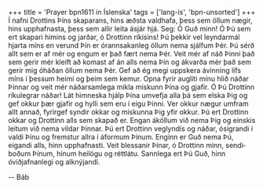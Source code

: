 +++
title = 'Prayer bpn1611 in Íslenska'
tags = ['lang-is', 'bpn-unsorted']
+++
Í nafni Drottins Þíns skaparans, hins æðsta valdhafa, þess sem öllum nægir, hins upp­hafnasta, þess sem allir leita ásjár hjá. Seg: Ó Guð minn! Ó Þú sem ert skapari himins og jarðar, ó Drottinn ríkisins! Þú þekkir vel leyndarmál hjarta míns en verund Þín er órannsakanleg öllum nema sjálfum Þér. Þú sérð allt sem er af mér og engum er það fært nema Þér. Veit mér af náð Þinni það sem gerir mér kleift að komast af án alls nema Þín og ákvarða mér það sem gerir mig óháðan öllum nema Þér. Gef að ég megi uppskera ávinning lífs míns í þessum heimi og þeim sem kemur. Opna fyrir augliti mínu hlið náðar Þinnar og veit mér náðar­samlega mikla miskunn Þína og gjafir.
Ó Þú Drottinn ríkulegrar náðar! Lát himneska hjálp Þína umvefja alla þá sem elska Þig og gef okkur þær gjafir og hylli sem eru í eigu Þinni. Ver okkur nægur umfram allt annað, fyrirgef syndir okkar og miskunna Þig yfir okkur. Þú ert Drottinn okkar og Drottinn alls sem skapað er. Engan áköllum við nema Þig og einskis leitum við nema vildar Þinnar. Þú ert Drottinn veglyndis og náðar, ósigrandi í valdi Þínu og fremstur allra í áformum Þínum. Enginn er Guð nema Þú, eigandi alls, hinn upphafnasti.
Veit blessanir Þínar, ó Drottinn minn, sendi­boðum Þínum, hinum heilögu og réttlátu. Sann­lega ert Þú Guð, hinn óviðjafnanlegi og alknýjandi.

-- Báb
